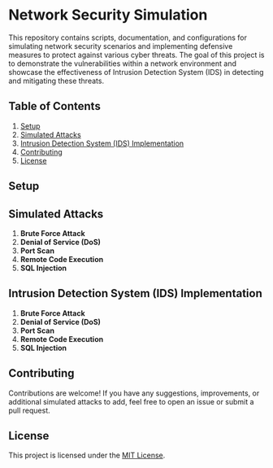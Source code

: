 # Network Security Simulation

This repository contains scripts, documentation, and configurations for simulating network security scenarios and implementing defensive measures to protect against various cyber threats. The goal of this project is to demonstrate the vulnerabilities within a network environment and showcase the effectiveness of Intrusion Detection System (IDS) in detecting and mitigating these threats.

## Table of Contents
1. [Setup](#setup)
2. [Simulated Attacks](#simulated-attacks)
3. [Intrusion Detection System (IDS) Implementation](#intrusion-detection-system-ids-implementation)
4. [Contributing](#contributing)
5. [License](#license)

## Setup


## Simulated Attacks
1. **Brute Force Attack**
2. **Denial of Service (DoS)**
3. **Port Scan**
4. **Remote Code Execution**
5. **SQL Injection**

## Intrusion Detection System (IDS) Implementation
1. **Brute Force Attack**
2. **Denial of Service (DoS)**
3. **Port Scan**
4. **Remote Code Execution**
5. **SQL Injection**

## Contributing
Contributions are welcome! If you have any suggestions, improvements, or additional simulated attacks to add, feel free to open an issue or submit a pull request.

## License
This project is licensed under the [MIT License](LICENSE).
